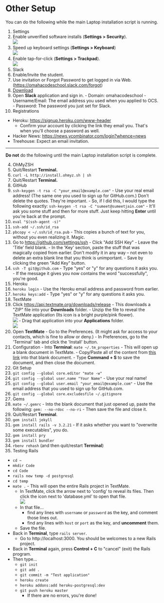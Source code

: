 # Other Setup

You can do the following while the main Laptop installation script is running.

1. Settings
  1. Enable unverified software installs (**Settings > Security**).  
  ![](http://cl.ly/ZPqP/Screen%20Shot%202015-01-22%20at%201.20.46%20PM.png)
  2. Speed up keyboard settings (**Settings > Keyboard**)  
  ![](http://cl.ly/ZPnC/Screen%20Shot%202015-01-22%20at%201.21.45%20PM.png)
  3. Enable tap-for-click (**Settings > Trackpad**).  
  ![](http://cl.ly/ZPnC/Screen%20Shot%202015-01-22%20at%201.21.45%20PM.png)
2. Slack
  1. Enable/Invite the student.
  2. Use invitation or Forgot Password to get logged in via Web.   (https://omahacodeschool.slack.com/forgot)
  3. [Download](https://itunes.apple.com/us/app/slack/id803453959)
  4. Open **Slack** application and sign in.
    - Domain: omahacodeschool
    - Username/Email: The email address you used when you applied to OCS.
    - Password: The password you just set for Slack.
3. Registrations
  - Heroku: https://signup.heroku.com/www-header
    - Confirm your account by clicking the link they email you. That's when you'll choose a password as well.
  - Hacker News: https://news.ycombinator.com/login?whence=news
  - Treehouse: Expect an email invitation.
  
---

**Do not** do the following until the main Laptop installation script is complete.

4. OhMyZSH
  1. Quit/Restart **Terminal.**
  2. `curl -L http://install.ohmyz.sh | sh`
  3. Quit/Restart **Terminal.**
5. GitHub
  1. `ssh-keygen -t rsa -C "your_email@example.com"` - Use your real email address! (The same one you used to sign up for GitHub.com.) Don't delete the quotes. They're important.
    - So, if I did this, I would type the following exactly: `ssh-keygen -t rsa -C "sumeet@sumeetjain.com"`
    - It'll ask you some stuff and then for more stuff. Just keep hitting **Enter** until you're back at the prompt.
  2. `eval "$(ssh-agent -s)"`
  3. `ssh-add ~/.ssh/id_rsa`
  4. `pbcopy < ~/.ssh/id_rsa.pub` - This copies a bunch of text for you, without you even realizing it. Magic.
  5. Go to https://github.com/settings/ssh
    - Click "Add SSH Key"
    - Leave the 'Title' field blank.
    - In the 'Key' section, paste the stuff that was magically copied from earlier. Don't modify it in any way – not even to delete an extra blank line that you think is unimportant.
    - Save by clicking the green "Add Key" button.
  6. `ssh -T git@github.com`
    - Type "yes" or "y" for any questions it asks you.
    - If the message it gives you now contains the word "successfully", you're good.
6. Heroku
  1. `heroku login`
    - Use the Heroku email address and password from earlier.
  2. `heroku keys:add`
    - Type "yes" or "y" for any questions it asks you.
7. TextMate
  1. Click https://api.textmate.org/downloads/release
    - This downloads a "ZIP" file into your **Downloads** folder.
    - Unzip the file to reveal the TextMate application (Its icon is a bright purple/pink flower).  
    ![](http://cl.ly/ZPhF/2015-01-22%2015_03_33.gif)
    - Drag that application into your **Applications** folder.  
    ![](http://cl.ly/ZQNx/2015-01-22%2015_03_50.gif)
  2. Open **TextMate**
    - Go to the Preferences. (It might ask for access to your contacts, which is fine to allow or deny.)
    - In Preferences, go to the 'Terminal' tab and click the 'Install' button.
  3. Configuration
    - Into **Terminal**: `mate ~/.tm_properties` - This will open up a blank document in TextMate.
    - Copy/Paste all of the content from [this link](https://raw.githubusercontent.com/omahacodeschool/laptop/master/tm_properties_example) into that blank document.
    - Type **Command + S** to save the document, and then close the document.
7. Git Setup
  1. `git config --global core.editor "mate -w"`
  2. `git config --global user.name "Your Name"` - Use your real name!
  3. `git config --global user.email "your_email@example.com"` - Use the email address that you used to sign up for GitHub.com.
  4. `git config --global core.excludesfile ~/.gitignore`
7. Gems
  1. `mate ~/.gemrc`
    - Into the blank document that just opened up, paste the following:
    `gem: --no-rdoc --no-ri`
    - Then save the file and close it.
  2. Quit/Restart **Terminal**.
  3. `gem install jekyll`
  4. `gem install rails -v 3.2.21`
    - If it asks whether you want to "overwrite some executables", you do.
  5. `gem install pry`
  6. `gem install bundler`
8. `rbenv rehash` (and then quit/restart **Terminal**)
9. Testing Rails
  - `cd ~`
  - `mkdir Code`
  - `cd Code`
  - `rails new temp -d postgresql`
  - `cd temp`
  - `mate .` - This will open the entire Rails project in TextMate.
    - In TextMate, click the arrow next to 'config' to reveal its files. Then click the icon next to 'database.yml' to open that file.  
    ![](http://cl.ly/ZQLk/2015-01-22%2015_20_58.gif)
    - In that file...
      - find any lines with `username` or `password` as the key, and comment those lines out.
      - find any lines with `host` or `port` as the key, and **uncomment** them.
    - Save the file.
  - Back in **Terminal**, type `rails server`.
    - Go to http://localhost:3000. You should be welcomes to a new Rails project.
  - Back in **Terminal** again, press **Control + C** to "cancel" (exit) the Rails program.
  - Then type...
    - `git init`
    - `git add .`
    - `git commit -m "Test application"`
    - `heroku create`
    - `heroku addons:add heroku-postgresql:dev`
    - `git push heroku master`
      - If there are no errors, you're done!